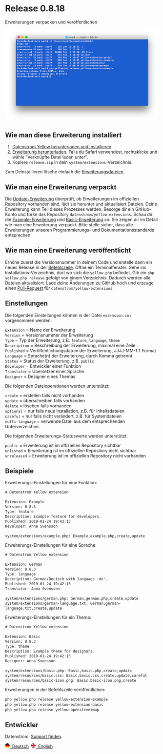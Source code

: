 Release 0.8.18
==============
Erweiterungen verpacken und veröffentlichen.

<p align="center"><img src="release-screenshot.png?raw=true" alt="Bildschirmfoto"></p>

## Wie man diese Erweiterung installiert

1. [Datenstrom Yellow herunterladen und installieren](https://github.com/datenstrom/yellow/).
2. [Erweiterung herunterladen](https://github.com/datenstrom/yellow-extensions/raw/master/zip/release.zip). Falls du Safari verwendest, rechtsklicke und wähle "Verknüpfte Datei laden unter".
3. Kopiere `release.zip` in dein `system/extensions`-Verzeichnis.

Zum Deinstallieren lösche einfach die [Erweiterungsdateien](extension.ini).

## Wie man eine Erweiterung verpackt

Die [Update-Erweiterung](https://github.com/datenstrom/yellow-extensions/tree/master/features/update/README-de.md) überprüft, ob Erweiterungen im offiziellen Repository vorhanden sind, lädt sie herunter und aktualisiert Dateien. Deine Erweiterung kann Teil dieses Prozesses werden. Besorge dir ein GitHub-Konto und forke das Repository `datenstrom/yellow-extensions`. Schau dir die [Example-Erweiterung](https://github.com/schulle4u/yellow-extension-example) und [Basic-Erweiterung](https://github.com/schulle4u/yellow-extension-basic) an. Sie zeigen dir im Detail wie man eine Erweiterung verpackt. Bitte stelle sicher, dass alle Erweiterungen unseren Programmierungs- und Dokumentationsstandards entsprechen.

## Wie man eine Erweiterung veröffentlicht

Erhöhe zuerst die Versionsnummer in deinem Code und erstelle dann ein neues Release in der [Befehlszeile](https://github.com/datenstrom/yellow-extensions/tree/master/features/command/README-de.md). Öffne ein Terminalfenster. Gehe ins Installations-Verzeichnis, dort wo sich die `yellow.php` befindet. Gib ein `php yellow.php release` gefolgt von einem Verzeichnis. Dadurch werden alle Dateien aktualisiert. Lade deine Änderungen zu GitHub hoch und erzeuge einen [Pull-Request](https://help.github.com/en/github/collaborating-with-issues-and-pull-requests/creating-a-pull-request-from-a-fork) für `datenstrom/yellow-extensions`.

## Einstellungen

Die folgenden Einstellungen können in der Datei `extension.ini` vorgenommen werden:

`Extension` = Name der Erweiterung  
`Version` = Versionsnummer der Erweiterung  
`Type` = Typ der Erweiterung, z.B. `feature`, `language`, `theme`  
`Description` = Beschreibung der Erweiterung, maximal eine Zeile  
`Published` = Veröffentlichungsdatum der Erweiterung, JJJJ-MM-TT Format  
`Language` = Sprache(n) der Erweiterung, durch Komma getrennt  
`Status` = Status der Erweiterung, z.B. `public`  
`Developer` = Entwickler einer Funktion  
`Translator` = Übersetzer einer Sprache  
`Designer` = Designer eines Themas  

Die folgenden Dateioperationen werden unterstützt:

`create` = erstellen falls nicht vorhanden  
`update` = überschreiben falls vorhanden  
`delete` = löschen falls vorhanden  
`optional` = nur falls neue Installation, z.B. für Inhaltsdateien  
`careful` = nur falls nicht verändert, z.B. für Systemdateien  
`multi-language` = verwende Datei aus dem entsprechenden Unterverzeichnis  

Die folgenden Erweiterungs-Statuswerte werden unterstützt:

`public` = Erweiterung ist im offiziellen Repository sichtbar  
`unlisted` = Erweiterung ist im offiziellen Repository nicht sichtbar  
`unreleased` = Erweiterung ist im offiziellen Repository nicht vorhanden  

## Beispiele

Erweiterungs-Einstellungen für eine Funktion:

~~~
# Datenstrom Yellow extension

Extension: Example
Version: 0.8.3
Type: feature
Description: Example feature for developers.
Published: 2019-01-24 19:42:13
Developer: Anna Svensson

system/extensions/example.php: Example,example.php,create,update
~~~

Erweiterungs-Einstellungen für eine Sprache:

~~~
# Datenstrom Yellow extension

Extension: German
Version: 0.8.3
Type: language
Description: German/Deutsch with language 'de'.
Published: 2019-01-24 19:42:13
Translator: Anna Svensson

system/extensions/german.php: German,german.php,create,update
system/extensions/german-language.txt: German,german-language.txt,create,update
~~~

Erweiterungs-Einstellungen für ein Thema:

~~~
# Datenstrom Yellow extension

Extension: Basic
Version: 0.8.3
Type: theme
Description: Example theme for designers.
Published: 2019-01-24 19:42:13
Designer: Anna Svensson

system/extensions/basic.php: Basic,basic.php,create,update
system/resources/basic.css: Basic,basic.css,create,update,careful
system/resources/basic-icon.png: Basic,basic-icon.png,create
~~~

Erweiterungen in der Befehlszeile veröffentlichen:

`php yellow.php release yellow-extension-example`  
`php yellow.php release yellow-extension-basic`  
`php yellow.php release yellow-openstreetmap`  

## Entwickler

Datenstrom. [Support finden](https://datenstrom.se/de/yellow/help/).

<p>
<a href="README-de.md"><img src="https://raw.githubusercontent.com/datenstrom/yellow-extensions/master/features/help/language-de.png" width="15" height="15" alt="Deutsch">&nbsp; Deutsch</a>&nbsp;
<a href="README.md"><img src="https://raw.githubusercontent.com/datenstrom/yellow-extensions/master/features/help/language-en.png" width="15" height="15" alt="English">&nbsp; English</a>&nbsp;
</p>
